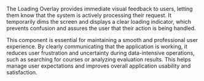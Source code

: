 The Loading Overlay provides immediate visual feedback to users, letting them know that the system is actively processing their request. It temporarily dims the screen and displays a clear loading indicator, which prevents confusion and assures the user that their action is being handled.

This component is essential for maintaining a smooth and professional user experience. By clearly communicating that the application is working, it reduces user frustration and uncertainty during data-intensive operations, such as searching for courses or analyzing evaluation results. This helps manage user expectations and improves overall application usability and satisfaction.